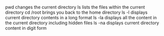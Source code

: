 pwd changes the current directory
ls lists the files within the current directory
cd /root brings you back to the home directory
ls -l displays current directory contents in a long format
ls -la displays all the content in the current directory including hidden files
ls -na displays current directory content in digit form
